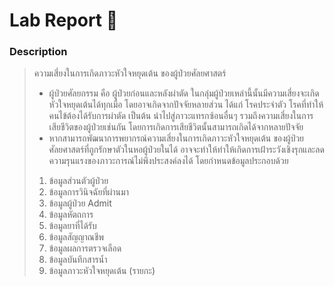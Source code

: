 # Lab Report :dna:
### Description
> ความเสี่ยงในการเกิดภาวะหัวใจหยุดเต้น ของผู้ป่วยศัลยศาสตร์
> + ผู้ป่วยศัลยกรรม คือ ผู้ป่วยก่อนและหลังผ่าตัด ในกลุ่มผู้ป่วยเหล่านี้นั้นมีความเสี่ยงจะเกิดหัวใจหยุดเต้นได้ทุกเมื่อ โดยอาจเกิดจากปัจจัยหลายส่วน ได้แก่ โรคประจำตัว โรคที่ทำให้คนไข้ต้องได้รับการผ่าตัด เป็นต้น นำไปสู่ภาวะแทรกซ้อนอื่นๆ รวมถึงความเสี่ยงในการเสียชีวิตของผู้ป่วยเช่นกัน โดยการเกิดการเสียชีวิตนั้นสามารถเกิดได้จากหลายปัจจัย
> + หากสามารถพัฒนาการพยากรณ์ความเสี่ยงในการเกิดภาวะหัวใจหยุดเต้น ของผู้ป่วยศัลยศาสตร์ที่ถูกรักษาตัวในหอผู้ป่วยในได้ อาจจะทำให้ทำให้เกิดการเฝ้าระวังเชิงรุกและลดความรุนแรงของภาวะการณ์ไม่พึงประสงค์ลงได้ โดยกำหนดข้อมูลประกอบด้วย
> 1. ข้อมูลส่วนตัวผู้ป่วย
> 2. ข้อมูลการวินิจฉัยที่ผ่านมา
> 3. ข้อมูลผู้ป่วย Admit
> 4. ข้อมูลหัตถการ
> 5. ข้อมูลยาที่ได้รับ
> 6. ข้อมูลสัญญาณชีพ
> 7. ข้อมูลผลการตรวจเลือด
> 8. ข้อมูลบันทึกสารน้ำ
> 9. ข้อมูลภาวะหัวใจหยุดเต้น (รายกะ)
